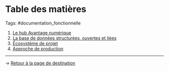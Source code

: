 # Table des matières
Tags: #documentation_fonctionnelle

1. [Le hub Avantage numérique](/documentation_fonctionnelle/hub_avantage_numerique.md)
2. [La base de données structurées, ouvertes et liées](/documentation_fonctionnelle/base_de_donnees.md)
3. [Écosystème de projet](/documentation_fonctionnelle/ecosysteme_de_projet.md)
4. [Approche de production](/documentation_fonctionnelle/approche_de_production.md)

---
→ [Retour à la page de destination](/Index.md)